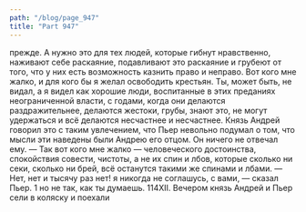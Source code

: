 ```yaml
---
path: "/blog/page_947"
title: "Part 947"
---
```


прежде. А нужно это для тех людей, которые гибнут нравственно, наживают себе раскаяние, подавливают это раскаяние и грубеют от того, что у них есть возможность казнить право и неправо. Вот кого мне жалко, и для кого бы я желал освободить крестьян. Ты, может быть, не видал, а я видел как хорошие люди, воспитанные в этих преданиях неограниченной власти, с годами, когда они делаются раздражительнее, делаются жестоки, грубы, знают это, не могут удержаться и всё делаются несчастнее и несчастнее.
Князь Андрей говорил это с таким увлечением, что Пьер невольно подумал о том, что мысли эти наведены были Андрею его отцом. Он ничего не отвечал ему.
— Так вот кого мне жалко — человеческого достоинства, спокойствия совести, чистоты, а не их спин и лбов, которые сколько ни секи, сколько ни брей, всё останутся такими же спинами и лбами.
— Нет, нет и тысячу раз нет! я никогда не соглашусь, с вами, — сказал Пьер.
1 но не так, как ты думаешь.
114XII.
Вечером князь Андрей и Пьер сели в коляску и поехали 
